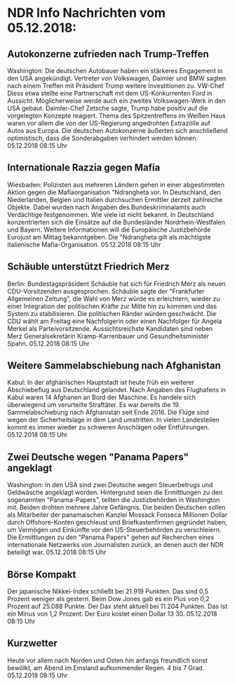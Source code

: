 # NDR Info Nachrichten vom 05.12.2018:


## Autokonzerne zufrieden nach Trump-Treffen
Washington: Die deutschen Autobauer haben ein stärkeres Engagement in den USA angekündigt. Vertreter von Volkswagen, Daimler und BMW sagten nach einem Treffen mit Präsident Trump weitere Investitionen zu. VW-Chef Diess etwa stellte eine Partnerschaft mit dem US-Konkurrenten Ford in Aussicht. Möglicherweise werde auch ein zweites Volkswagen-Werk in den USA gebaut. Daimler-Chef Zetsche sagte, Trump habe positiv auf die vorgelegten Konzepte reagiert. Thema des Spitzentreffens im Weißen Haus waren vor allem die von der US-Regierung angedrohten Extrazölle auf Autos aus Europa. Die deutschen Autokonzerne äußerten sich anschließend optimistisch, dass die Sonderabgaben verhindert werden können. 05.12.2018 08:15 Uhr 

## Internationale Razzia gegen Mafia
Wiesbaden:	Polizisten aus mehreren Ländern gehen in einer abgestimmten Aktion gegen die Mafiaorganisation "Ndrangheta vor. In Deutschland, den Niederlanden, Belgien und Italien durchsuchen Ermittler derzeit zahlreiche Objekte. Dabei wurden nach Angaben des Bundeskriminalamts auch Verdächtige festgenommen. Wie viele ist nicht bekannt. In Deutschland konzentrierten sich die Einsätze auf die Bundesländer Nordrhein-Westfalen und Bayern. Weitere Informationen will die Europäische Justizbehörde Eurojust am Mittag bekanntgeben. Die "Ndrangheta gilt als mächtigste italienische Mafia-Organisation. 05.12.2018 08:15 Uhr 

## Schäuble unterstützt Friedrich Merz
Berlin:	Bundestagspräsident Schäuble hat sich für Friedrich Merz als neuen CDU-Vorsitzenden ausgesprochen. Schäuble sagte der "Frankfurter Allgemeinen Zeitung", die Wahl von Merz würde es erleichtern, wieder zu einer Integration der politischen Kräfte zur Mitte hin zu kommen und das System zu stabilisieren. Die politischen  Ränder würden geschwächt. Die CDU wählt am Freitag eine Nachfolgerin oder einen Nachfolger für Angela Merkel als Parteivorsitzende. Aussichtsreichste Kandidaten sind neben Merz Generalsekretärin Kramp-Karrenbauer und Gesundheitsminister Spahn. 05.12.2018 08:15 Uhr 

## Weitere Sammelabschiebung nach Afghanistan
Kabul: In der afghanischen Hauptstadt ist heute früh ein weiterer Abschiebeflug aus Deutschland gelandet. Nach Angaben des Flughafens in Kabul waren 14 Afghanen an Bord der Maschine. Es handele sich überwiegend um verurteilte Straftäter. Es war bereits die 19. Sammelabschiebung nach Afghanistan seit Ende 2016. Die Flüge sind wegen der Sicherheitslage in dem Land umstritten. In vielen Landesteilen kommt es immer wieder zu schweren Anschlägen oder Entführungen. 05.12.2018 08:15 Uhr 

## Zwei Deutsche wegen "Panama Papers" angeklagt
Washington: In den USA sind zwei Deutsche wegen Steuerbetrugs und Geldwäsche angeklagt worden. Hintergrund seien die Ermittlungen zu den sogenannten "Panama-Papers", teilten die Justizbehörden in Washington mit. Beiden drohten mehrere Jahre Gefängnis. Die beiden Deutschen sollen als Mitarbeiter der panamaischen Kanzlei Mossack Fonseca Millionen Dollar durch Offshore-Konten geschleust und Briefkastenfirmen gegründet haben, um Vermögen und Einkünfte vor den US-Steuerbehörden zu verschleiern. Die Ermittlungen zu den "Panama Papers" gehen auf Recherchen eines internationale Netzwerks von Journalisten zurück, an denen auch der NDR beteiligt war. 05.12.2018 08:15 Uhr 

## Börse Kompakt
Der japanische Nikkei-Index schließt bei 21.919 Punkten. Das sind 0,5 Prozent weniger als gestern. Beim Dow Jones gab es ein Plus von 0,2 Prozent auf 25.088 Punkte. Der Dax steht aktuell bei 11.204 Punkten. Das ist ein Minus von 1,2 Prozent. Der Euro kostet einen Dollar 13 30. 05.12.2018 08:15 Uhr 

## Kurzwetter
Heute vor allem nach Norden und Osten hin anfangs freundlich sonst bewölkt, am Abend im Emsland aufkommender Regen. 4 bis 7 Grad. 05.12.2018 08:15 Uhr 
